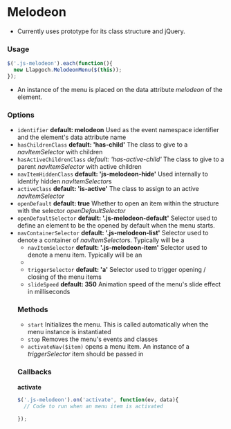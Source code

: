 # Melodeon #

- Currently uses prototype for its class structure and jQuery.

### Usage ###

```js
$('.js-melodeon').each(function(){
  new Llapgoch.MelodeonMenu($(this));
});
```
- An instance of the menu is placed on the data attribute *melodeon* of the element.


### Options

* `identifier` **default: melodeon** Used as the event namespace identifier and the element's data attribute name
* `hasChildrenClass` **default: 'has-child'** The class to give to a *navItemSelector* with children
* `hasActiveChildrenClass` *default: 'has-active-child'* The class to give to a parent *navItemSelector* with active children
* `navItemHiddenClass` **default: 'js-melodeon-hide'** Used internally to identify hidden *navItemSelector*s
* `activeClass` **default: 'is-active'** The class to assign to an active *navItemSelector*
* `openDefault` **default: true** Whether to open an item within the structure with the selector *openDefaultSelector*
* `openDefaultSelector` **default: '.js-melodeon-default'** Selector used to define an element to be the opened by default when the menu starts.
* `navContainerSelector` **default: '.js-melodeon-list'** Selector used to denote a container of *navItemSelector*s. Typically will be a **<ul>**
* `navItemSelector` **default: '.js-melodeon-item'** Selector used to denote a menu item. Typically will be an **<li>**
* `triggerSelector` **default: 'a'** Selector used to trigger opening / closing of the menu items
* `slideSpeed` **default: 350** Animation speed of the menu's slide effect in milliseconds


### Methods ###

* `start` Initializes the menu. This is called automatically when the menu instance is instantiated
* `stop` Removes the menu's events and classes
* `activateNav($item)`  opens a menu item. An instance of a *triggerSelector* item should be passed in


### Callbacks ###

**activate**
```js
$('.js-melodeon').on('activate', function(ev, data){
  // Code to run when an menu item is activated
  
});
```

